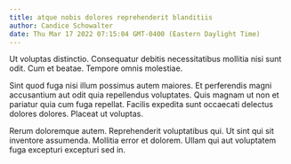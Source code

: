 ```yaml
---
title: atque nobis dolores reprehenderit blanditiis
author: Candice Schowalter
date: Thu Mar 17 2022 07:15:04 GMT-0400 (Eastern Daylight Time)
---
```

Ut voluptas distinctio. Consequatur debitis necessitatibus mollitia nisi sunt odit. Cum et beatae. Tempore omnis molestiae.

 Sint quod fuga nisi illum possimus autem maiores. Et perferendis magni accusantium aut odit quia repellendus voluptates. Quis magnam ut non et pariatur quia cum fuga repellat. Facilis expedita sunt occaecati delectus dolores dolores. Placeat ut voluptas.

 Rerum doloremque autem. Reprehenderit voluptatibus qui. Ut sint qui sit inventore assumenda. Mollitia error et dolorem. Ullam qui aut voluptatem fuga excepturi excepturi sed in.